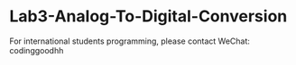 # Lab3-Analog-To-Digital-Conversion
For international students programming, please contact WeChat: codinggoodhh
